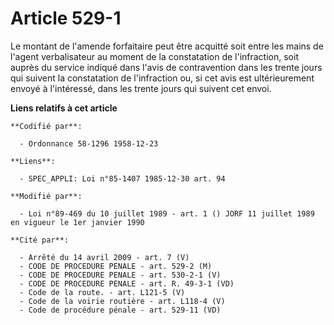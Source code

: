 # Article 529-1

Le montant de l'amende forfaitaire peut être acquitté soit entre les mains de l'agent verbalisateur au moment de la
constatation de l'infraction, soit auprès du service indiqué dans l'avis de contravention dans les trente jours qui suivent
la constatation de l'infraction ou, si cet avis est ultérieurement envoyé à l'intéressé, dans les trente jours qui suivent
cet envoi.

**Liens relatifs à cet article**

	**Codifié par**:

	  - Ordonnance 58-1296 1958-12-23

	**Liens**:

	  - SPEC_APPLI: Loi n°85-1407 1985-12-30 art. 94

	**Modifié par**:

	  - Loi n°89-469 du 10 juillet 1989 - art. 1 () JORF 11 juillet 1989 en vigueur le 1er janvier 1990

	**Cité par**:

	  - Arrêté du 14 avril 2009 - art. 7 (V)
	  - CODE DE PROCEDURE PENALE - art. 529-2 (M)
	  - CODE DE PROCEDURE PENALE - art. 530-2-1 (V)
	  - CODE DE PROCEDURE PENALE - art. R. 49-3-1 (VD)
	  - Code de la route. - art. L121-5 (V)
	  - Code de la voirie routière - art. L118-4 (V)
	  - Code de procédure pénale - art. 529-11 (VD)
